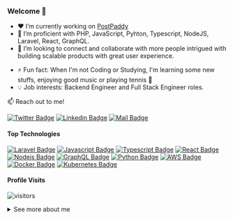 ### Welcome 👋

<!--
**m0j33d/m0j33d** is a ✨ _special_ ✨ repository because its `README.md` (this file) appears on your GitHub profile.
-->

- ❤️ I’m currently working on [PostPaddy](https://postpaddy.com)
- 🌱 I’m proficient with PHP, JavaScript, Pyhton, Typescript, NodeJS, Laravel, React, GraphQL.
- 👯 I’m looking to connect and collaborate with more people intrigued with building scalable products with great user experience.
<!-- - 💼 Portfolio: [My Website](https://mojeed.dev) -->
- ⚡ Fun fact: When I'm not Coding or Studying, I'm learning some new stuffs, enjoying good music or playing tennis 🎾
- 💡 Job interests: Backend Engineer and Full Stack Engineer roles.

:mailbox: Reach out to me!

[![Twitter Badge](https://img.shields.io/badge/-@_m0j33d-1ca0f1?style=flat&labelColor=1ca0f1&logo=twitter&logoColor=white&link=https://twitter.com/m0j33d)](https://twitter.com/m0j33d) [![Linkedin Badge](https://img.shields.io/badge/-Mojeed%20Adeoye-0e76a8?style=flat&labelColor=0e76a8&logo=linkedin&logoColor=white)](https://www.linkedin.com/in/mojeedeji/) [![Mail Badge](https://img.shields.io/badge/-Mojeed%20Adeoye-c0392b?style=flat&labelColor=c0392b&logo=gmail&logoColor=white)](mailto:mojeedeji16@gmail.com)


#### Top Technologies

[![Laravel Badge](https://img.shields.io/badge/-Laravel-F05340?style=for-the-badge&labelColor=black&logo=laravel&logoColor=F05340)](#)  [![Javascript Badge](https://img.shields.io/badge/-Javascript-F0DB4F?style=for-the-badge&labelColor=black&logo=javascript&logoColor=F0DB4F)](#) [![Typescript Badge](https://img.shields.io/badge/-Typescript-007acc?style=for-the-badge&labelColor=black&logo=typescript&logoColor=007acc)](#) [![React Badge](https://img.shields.io/badge/-React-61DBFB?style=for-the-badge&labelColor=black&logo=react&logoColor=61DBFB)](#)  [![Nodejs Badge](https://img.shields.io/badge/-Nodejs-3C873A?style=for-the-badge&labelColor=black&logo=node.js&logoColor=3C873A)](#) [![GraphQL Badge](https://img.shields.io/badge/-GraphQl-e535ab?style=for-the-badge&labelColor=black&logo=node.js&logoColor=e535ab)](#) [![Python Badge](https://img.shields.io/badge/-python-3776AB?style=for-the-badge&labelColor=black&logo=python&logoColor=3776AB)](#) [![AWS Badge](https://img.shields.io/badge/-aws-FF9900?style=for-the-badge&labelColor=black&logo=amazon-web-services&logoColor=FF9900)](#) [![Docker Badge](https://img.shields.io/badge/-docker-2496ED?style=for-the-badge&labelColor=black&logo=docker&logoColor=2496ED)](#) [![Kubernetes Badge](https://img.shields.io/badge/-kubernetes-326CE5?style=for-the-badge&labelColor=black&logo=kubernetes&logoColor=326CE5)](#) 

#### Profile Visits

![visitors](https://visitor-badge.glitch.me/badge?page_id=m0j33d.m0j33d)

<details>
  <summary>
    See more about me
  </summary>
<br >

![Github stats](https://github-readme-stats.vercel.app/api?username=m0j33d&count_private=true&show_icons=true&theme=radical)

